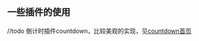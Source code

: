 

## 一些插件的使用

#### 

//todo 倒计时插件countdown，比较美观的实现，见[countdown首页](http://hilios.github.io/jQuery.countdown/)
